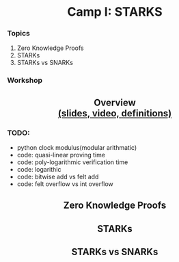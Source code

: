 <h1 align="center">Camp I: STARKS</h1>

### Topics

<ol>
    <li><a>Zero Knowledge Proofs</a></a>
    <li><a>STARKs</a></a>
    <li><a>STARKs vs SNARKs</a></a>
</ol>

### Workshop

<h2 align="center">
    Overview
    <br>
    <a href="https://docs.google.com/presentation/d/1ScuEmiLCPfKaM78j-gkgXvTAfLSV3DxsZp-3Eqw51c4/edit?usp=sharing">
    (slides,
    </a>
    <a href="">
    video,
    </a>
    <a href="">
    definitions)
    </a>
</h2>

### TODO:
- python clock modulus(modular arithmatic)
- code: quasi-linear proving time
- code: poly-logarithmic verification time
- code: logarithic
- code: bitwise add vs felt add
- code: felt overflow vs int overflow

<h2 align="center" id="zk_proofs">Zero Knowledge Proofs</h2>

<h2 align="center" id="starks">STARKs</h2>

<h2 align="center" id="starks_vs">STARKs vs SNARKs</h2>
